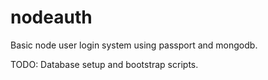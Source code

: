 # nodeauth
Basic node user login system using passport and mongodb.

TODO:
Database setup and bootstrap scripts.
